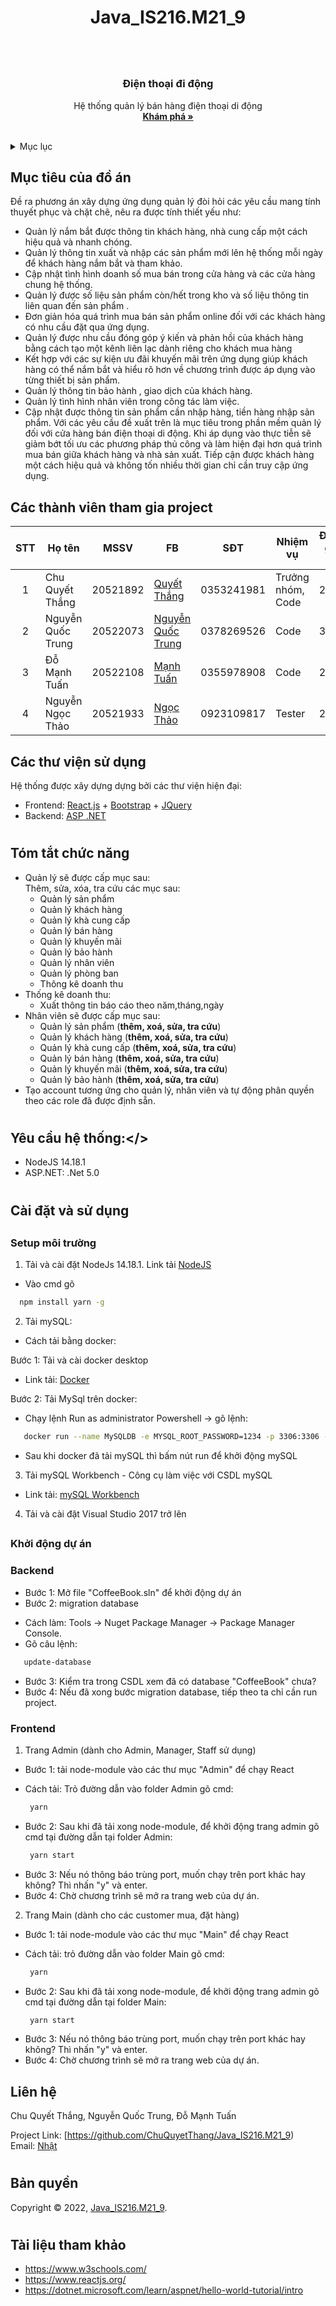 # <h1 align="center">Java_IS216.M21_9<h1>

  
<!-- PROJECT LOGO -->
<br />
<div align="center">
  <a href="">
  </a>

  <h3 align="center">Điện thoại đi động</h3>

  <p align="center">
    Hệ thống quản lý bán hàng điện thoại di động
    <br />
    <a href="https://github.com/ChuQuyetThang/Java_IS216.M21_9"><strong>Khám phá »</strong></a>
    <br />
    <br />
  </p>
</div>

  
  
  <!-- TABLE OF CONTENTS -->
<details>
  <summary>Mục lục</summary>
  <ol>
    <li>
      <a href="#muctieu">Mục tiêu đồ án</a>
    </li>
    <li>
      <a href="#dsthanhvien">Danh sách thành viên</a>
    </li>
    <li><a href="#thuvien">Các thư viện</a></li>
    <li>
      <a href="#chucnang">Các chức năng</a>
    </li>
    <li><a href="#yeucau">Yêu cầu hệ thống</a></li>
    <li>
      <a href="#caidat">Cài đặt và sử dụng</a>
      <ul><a href="#setup">Setup môi trường</a></ul>
      <ul><a href="#start">Khởi động dự </a></ul>
    </li>
    <li><a href="#lienhe">Liên hệ</a></li>
    <li><a href="#banquyen">Bản quyền</a></li>
    <li><a href="#thamkhao">Tài liệu tham khảo</a></li>
  </ol>
</details>
  
  
  <!-- ABOUT THE PROJECT -->
## <h2 id="muctieu">Mục tiêu của đồ án</h2>
Đề ra phương án xây dựng ứng dụng quản lý đòi hỏi các yêu cầu mang tính thuyết phục và chặt chẽ, nêu ra được tính thiết yếu như:
- Quản lý nắm bắt được thông tin khách hàng, nhà cung cấp một cách hiệu quả và nhanh chóng.
- Quản lý thông tin xuất và nhập các sản phẩm mới lên hệ thống mỗi ngày để khách hàng nắm bắt và tham khảo.
- Cập nhật tình hình doanh số mua bán trong cửa hàng và các cửa hàng chung hệ thống.
- Quản lý được số liệu sản phẩm còn/hết trong kho và số liệu thông tin liên quan đến sản phẩm .
- Đơn giản hóa quá trình mua bán sản phẩm online đối với các khách hàng có nhu cầu đặt qua ứng dụng.
- Quản lý được nhu cầu đóng góp ý kiến và phản hồi của khách hàng bằng cách tạo một kênh liên lạc dành riêng cho khách mua hàng
- Kết hợp với các sự kiện ưu đãi khuyến mãi trên ứng dụng giúp khách hàng có thể nắm bắt và hiểu rõ hơn về chương trình được áp dụng vào từng thiết bị sản phẩm.
- Quản lý thông tin bảo hành , giao dịch của khách hàng.
- Quản lý tình hình nhân viên trong công tác làm việc.
- Cập nhật được thông tin sản phẩm cần nhập hàng, tiền hàng nhập sản phẩm.
Với các yêu cầu đề xuất trên là mục tiêu trong phần mềm quản lý đối với cửa hàng bán điện thoại di động. Khi áp dụng vào thực tiễn sẽ giảm bớt tối ưu các phương pháp thủ công và làm hiện đại hơn quá trình mua bán giữa khách hàng và nhà sản xuất. Tiếp cận được khách hàng một cách hiệu quả và không tốn nhiều thời gian chỉ cần truy cập ứng dụng.
## <h2 id="dsthanhvien">Các thành viên tham gia project</h2>
 
| STT| Họ tên            | MSSV     | FB                                                                           |   SĐT     |     Nhiệm vụ     |   Đánh giá % |
|:--:|-------------------|----------|------------------------------------------------------------------------------|-----------|------------------|--------------|
| 1  | Chu Quyết Thắng   | 20521892 |[Quyết Thắng](https://www.facebook.com/chuquyetthang2952)                     |0353241981 |Trưởng nhóm, Code |     25       |
| 2  | Nguyễn Quốc Trung | 20522073 |[Nguyễn Quốc Trung](https://www.facebook.com/profile.php?id=100038858731211)  |0378269526 |Code              |     35       | 
| 3  | Đỗ Mạnh Tuấn      | 20522108 |[Mạnh Tuấn](https://www.facebook.com/23072002td)                              |0355978908 |Code              |     20       |
| 4  | Nguyễn Ngọc Thảo  | 20521933 |[Ngọc Thảo](https://www.facebook.com/profile.php?id=100009468992615)          |0923109817 |Tester            |     20       |
  
  
  
### <h2 id="thuvien">Các thư viện sử dụng</h2>

Hệ thống được xây dựng dựng bởi các thư viện hiện đại:
* Frontend: [React.js](https://reactjs.org/) + [Bootstrap](https://getbootstrap.com) + [JQuery](https://jquery.com)
* Backend: [ASP .NET](https://dotnet.microsoft.com)
  
  
# <h2 id="chucnang">Tóm tắt chức năng</h2>
- Quản lý sẽ được cấp mục sau:<br/>
  Thêm, sửa, xóa, tra cứu các mục sau:
  + Quản lý sản phẩm 
  + Quản lý khách hàng
  + Quản lý khà cung cấp
  + Quản lý bán hàng
  + Quản lý khuyến mãi
  + Quản lý bảo hành
  + Quản lý nhân viên
  + Quản lý phòng ban
  + Thông kê doanh thu <br/>
- Thống kê doanh thu:<br/>
  + Xuất thông tin báo cáo theo năm,tháng,ngày<br/>
- Nhân viên sẽ được cấp mục sau:
  + Quản lý sản phẩm (<b>thêm, xoá, sửa, tra cứu</b>)
  + Quản lý khách hàng (<b>thêm, xoá, sửa, tra cứu</b>)
  + Quản lý khà cung cấp (<b>thêm, xoá, sửa, tra cứu</b>)
  + Quản lý bán hàng (<b>thêm, xoá, sửa, tra cứu</b>)
  + Quản lý khuyến mãi (<b>thêm, xoá, sửa, tra cứu</b>)
  + Quản lý bảo hành (<b>thêm, xoá, sửa, tra cứu</b>) <br/>
- Tạo account tương ứng cho quản lý, nhân viên và tự động phân quyền theo các role đã được định sẵn. <br/>

  
  
 # <h2 id="yeucau">Yêu cầu hệ thống:</>
- NodeJS 14.18.1
- ASP.NET: .Net 5.0
  
  
  
# <h2 id="caidat">Cài đặt và sử dụng</h2>
## <h3 id="setup">Setup môi trường</h3>
1. Tải và cài đặt NodeJs 14.18.1. Link tải [NodeJS](https://nodejs.org/dist/v14.18.1/node-v14.18.1-x64.msi)
+ Vào cmd gõ 
 ```sh
   npm install yarn -g
   ```
2. Tải mySQL:
- Cách tải bằng docker:

Bước 1: Tải và cài docker desktop
- Link tải: [Docker](https://docs.docker.com/desktop/windows/install/)

Bước 2: Tải MySql trên docker:
- Chạy lệnh Run as administrator Powershell -> gõ lệnh:
```sh
   docker run --name MySQLDB -e MYSQL_ROOT_PASSWORD=1234 -p 3306:3306 -d mysql
   ```
- Sau khi docker đã tải mySQL thì bấm nút run để khởi động mySQL

3. Tải mySQL Workbench - Công cụ làm việc với CSDL mySQL
- Link tải: [mySQL Workbench](https://www.mysql.com/products/workbench/)

4. Tải và cài đặt Visual Studio 2017 trở lên

## <h3 id="start">Khởi động dự án</h3>
### Backend 
- Bước 1: Mở file "CoffeeBook.sln" để khởi động dự án
- Bước 2: migration database 
+ Cách làm: Tools -> Nuget Package Manager -> Package Manager Console.
+ Gõ câu lệnh: 
```sh
   update-database
   ```
- Bước 3: Kiểm tra trong CSDL xem đã có database "CoffeeBook" chưa?
- Bước 4: Nếu đã xong bước migration database, tiếp theo ta chỉ cần run project.

### Frontend
1. Trang Admin (dành cho Admin, Manager, Staff sử dụng)
- Bước 1: tải node-module vào các thư mục "Admin" để chạy React
+ Cách tải: Trỏ đường dẫn vào folder Admin gõ cmd:
  ```sh
   yarn
   ```
- Bước 2: Sau khi đã tải xong node-module, để khởi động trang admin gõ cmd tại đường dẫn tại folder Admin: 
  ```sh
   yarn start
   ```
- Bước 3: Nếu nó thông báo trùng port, muốn chạy trên port khác hay không? Thì nhấn "y" và enter.
- Bước 4: Chờ chương trình sẽ mở ra trang web của dự án.

2. Trang Main (dành cho các customer mua, đặt hàng)
- Bước 1: tải node-module vào các thư mục "Main" để chạy React
+ Cách tải: trỏ đường dẫn vào folder Main gõ cmd:
  ```sh
   yarn
   ```
- Bước 2: Sau khi đã tải xong node-module, để khởi động trang admin gõ cmd tại đường dẫn tại folder Main:
  ```sh
   yarn start
   ```
- Bước 3: Nếu nó thông báo trùng port, muốn chạy trên port khác hay không? Thì nhấn "y" và enter.
- Bước 4: Chờ chương trình sẽ mở ra trang web của dự án.

## <h2 id="lienhe">Liên hệ</h2>

Chu Quyết Thắng, Nguyễn Quốc Trung, Đỗ Mạnh Tuấn

Project Link: [https://github.com/ChuQuyetThang/Java_IS216.M21_9) </br>
Email: [Nhật](mailto:nhatvh.work@gmail.com)

# <h2 id="banquyen">Bản quyền</h3>
Copyright © 2022, [Java_IS216.M21_9](https://github.com/ChuQuyetThang/Java_IS216.M21_9).
# <h2 id="thamkhao">Tài liệu tham khảo</h2> 
- https://www.w3schools.com/
- https://www.reactjs.org/
- https://dotnet.microsoft.com/learn/aspnet/hello-world-tutorial/intro
